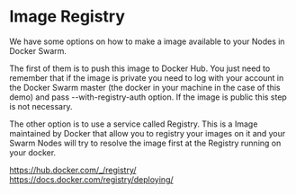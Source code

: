 # Image Registry

We have some options on how to make a image available to your Nodes in Docker Swarm.

The first of them is to push this image to Docker Hub. You just need to remember that if the image is private you need to log with your account in the Docker Swarm master (the docker in your machine in the case of this demo) and pass --with-registry-auth option. If the image is public this step is not necessary.

The other option is to use a service called Registry. This is a Image maintained by Docker that allow you to registry your images on it and your Swarm Nodes will try to resolve the image first at the Registry running on your docker.

https://hub.docker.com/_/registry/
https://docs.docker.com/registry/deploying/